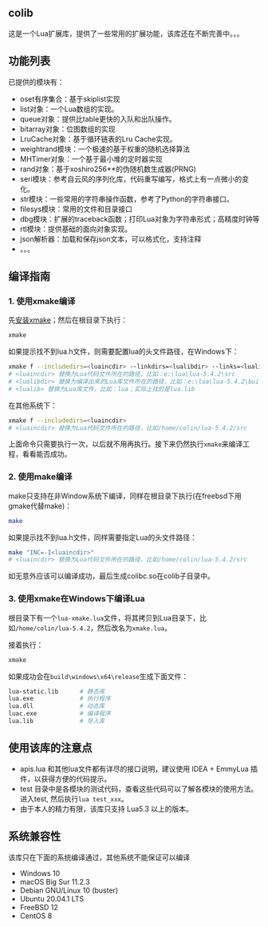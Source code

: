 ## colib

这是一个Lua扩展库，提供了一些常用的扩展功能，该库还在不断完善中。。。

## 功能列表

已提供的模块有：


- oset有序集合：基于skiplist实现
- list对象：一个Lua数组的实现。
- queue对象：提供比table更快的入队和出队操作。
- bitarray对象：位图数组的实现
- LruCache对象：基于循环链表的Lru Cache实现。
- weightrand模块：一个极速的基于权重的随机选择算法
- MHTimer对象：一个基于最小堆的定时器实现
- rand对象：基于xoshiro256**的伪随机数生成器(PRNG)
- seri模块：参考自云风的序列化库，代码重写编写，格式上有一点微小的变化。
- str模块：一些常用的字符串操作函数，参考了Python的字符串接口。
- filesys模块：常用的文件和目录接口
- dbg模块：扩展的traceback函数；打印Lua对象为字符串形式；高精度时钟等
- rtl模块：提供基础的面向对象实现。
- json解析器：加载和保存json文本，可以格式化，支持注释
- 。。。

## 编译指南

### 1. 使用xmake编译

先[安装xmake](https://xmake.io/#/zh-cn/getting_started)；然后在根目录下执行：

```sh
xmake
```

如果提示找不到lua.h文件，则需要配置lua的头文件路径，在Windows下：

```sh
xmake f --includedirs=<luaincdir> --linkdirs=<lualibdir> --links=<lualib>
# <luaincdir> 替换为Lua代码文件所在的路径，比如：e:\lua\lua-5.4.2\src
# <lualibdir> 替换为编译出来的Lua库文件所在的路径，比如：e:\lua\lua-5.4.2\build\windows\x64\release
# <lualib> 替换为Lua库文件，比如：lua；实际上找的是lua.lib
```

在其他系统下：

```sh
xmake f --includedirs=<luaincdir>
# <luaincdir> 替换为Lua代码文件所在的路径，比如/home/colin/lua-5.4.2/src
```

上面命令只需要执行一次，以后就不用再执行。接下来仍然执行`xmake`来编译工程，看看能否成功。

### 2. 使用make编译

make只支持在非Window系统下编译，同样在根目录下执行(在freebsd下用gmake代替make)：

```sh
make
```

如果提示找不到lua.h文件，同样需要指定Lua的头文件路径：

```sh
make "INC=-I<luaincdir>"
# <luaincdir> 替换为Lua代码文件所在的路径，比如/home/colin/lua-5.4.2/src
```

如无意外应该可以编译成功，最后生成colibc.so在colib子目录中。

### 3. 使用xmake在Windows下编译Lua

根目录下有一个`lua-xmake.lua`文件，将其拷贝到Lua目录下，比如`/home/colin/lua-5.4.2`，然后改名为`xmake.lua`。

接着执行：

```sh
xmake
```

如果成功会在`build\windows\x64\release`生成下面文件：

```sh
lua-static.lib		# 静态库
lua.exe				# 执行程序
lua.dll				# 动态库
luac.exe			# 编译程序
lua.lib				# 导入库
```


## 使用该库的注意点

- apis.lua 和其他lua文件都有详尽的接口说明，建议使用 IDEA + EmmyLua 插件，以获得方便的代码提示。
- test 目录中是各模块的测试代码，查看这些代码可以了解各模块的使用方法。进入test, 然后执行`lua test_xxx`。
- 由于本人的精力有限，该库只支持 Lua5.3 以上的版本。

## 系统兼容性

该库只在下面的系统编译通过，其他系统不能保证可以编译

- Windows 10
- macOS Big Sur 11.2.3
- Debian GNU/Linux 10 (buster)
- Ubuntu 20.04.1 LTS
- FreeBSD 12
- CentOS 8